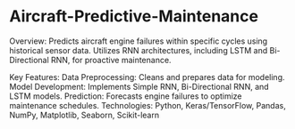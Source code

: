 # Aircraft-Predictive-Maintenance

Overview: Predicts aircraft engine failures within specific cycles using historical sensor data. Utilizes RNN architectures, including LSTM and Bi-Directional RNN, for proactive maintenance.

Key Features:
Data Preprocessing: Cleans and prepares data for modeling.
Model Development: Implements Simple RNN, Bi-Directional RNN, and LSTM models.
Prediction: Forecasts engine failures to optimize maintenance schedules.
Technologies: Python, Keras/TensorFlow, Pandas, NumPy, Matplotlib, Seaborn, Scikit-learn
